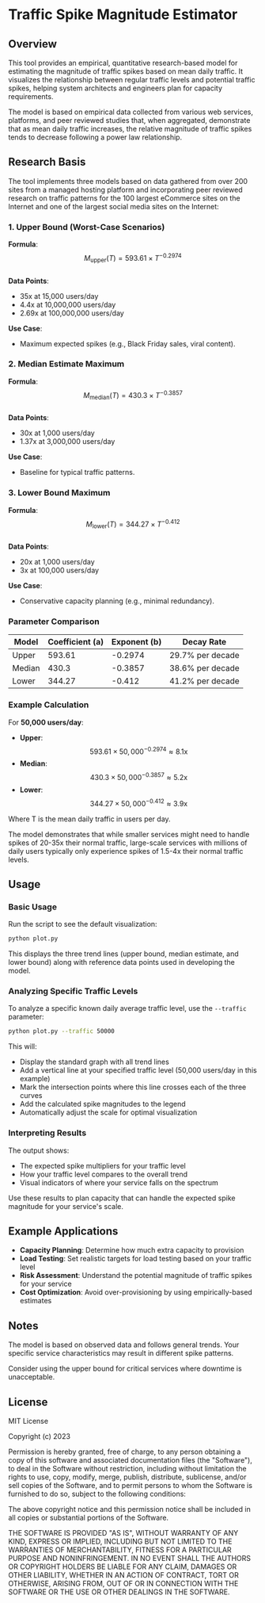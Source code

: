 # Traffic Spike Magnitude Estimator

## Overview

This tool provides an empirical, quantitative research-based model for estimating the magnitude of traffic spikes based on mean daily traffic. It visualizes the relationship between regular traffic levels and potential traffic spikes, helping system architects and engineers plan for capacity requirements.

The model is based on empirical data collected from various web services, platforms, and peer reviewed studies that, when aggregated, demonstrate that as mean daily traffic increases, the relative magnitude of traffic spikes tends to decrease following a power law relationship.

## Research Basis

The tool implements three models based on data gathered from over 200 sites from a managed hosting platform and incorporating peer reviewed research on traffic patterns for the 100 largest eCommerce sites on the Internet and one of the largest social media sites on the Internet:

### **1. Upper Bound (Worst-Case Scenarios)**  
**Formula**:  
$$M_{\text{upper}}(T) = 593.61 \times T^{-0.2974}$$  
**Data Points**:  
- 35x at 15,000 users/day  
- 4.4x at 10,000,000 users/day  
- 2.69x at 100,000,000 users/day  

**Use Case**:  
- Maximum expected spikes (e.g., Black Friday sales, viral content).  

### **2. Median Estimate Maximum**  
**Formula**:  
$$M_{\text{median}}(T) = 430.3 \times T^{-0.3857}$$  
**Data Points**:  
- 30x at 1,000 users/day  
- 1.37x at 3,000,000 users/day  

**Use Case**:  
- Baseline for typical traffic patterns.  

### **3. Lower Bound Maximum**  
**Formula**:  
$$M_{\text{lower}}(T) = 344.27 \times T^{-0.412}$$  
**Data Points**:  
- 20x at 1,000 users/day  
- 3x at 100,000 users/day  

**Use Case**:  
- Conservative capacity planning (e.g., minimal redundancy).  

### **Parameter Comparison**  
| Model | Coefficient (a) | Exponent (b) | Decay Rate |  
|-------|---------------------|------------------|------------|  
| Upper | 593.61 | -0.2974 | 29.7% per decade |  
| Median | 430.3 | -0.3857 | 38.6% per decade |  
| Lower | 344.27 | -0.412 | 41.2% per decade |  

### **Example Calculation**  
For **50,000 users/day**:  
- **Upper**: $$593.61 \times 50,000^{-0.2974} \approx 8.1\text{x}$$  
- **Median**: $$430.3 \times 50,000^{-0.3857} \approx 5.2\text{x}$$  
- **Lower**: $$344.27 \times 50,000^{-0.412} \approx 3.9\text{x}$$  

Where T is the mean daily traffic in users per day.

The model demonstrates that while smaller services might need to handle spikes of 20-35x their normal traffic, large-scale services with millions of daily users typically only experience spikes of 1.5-4x their normal traffic levels.

## Usage

### Basic Usage

Run the script to see the default visualization:

```bash
python plot.py
```

This displays the three trend lines (upper bound, median estimate, and lower bound) along with reference data points used in developing the model.

### Analyzing Specific Traffic Levels

To analyze a specific known daily average traffic level, use the `--traffic` parameter:

```bash
python plot.py --traffic 50000
```

This will:
- Display the standard graph with all trend lines
- Add a vertical line at your specified traffic level (50,000 users/day in this example)
- Mark the intersection points where this line crosses each of the three curves
- Add the calculated spike magnitudes to the legend
- Automatically adjust the scale for optimal visualization

### Interpreting Results

The output shows:
- The expected spike multipliers for your traffic level
- How your traffic level compares to the overall trend
- Visual indicators of where your service falls on the spectrum

Use these results to plan capacity that can handle the expected spike magnitude for your service's scale.

## Example Applications

- **Capacity Planning**: Determine how much extra capacity to provision
- **Load Testing**: Set realistic targets for load testing based on your traffic level
- **Risk Assessment**: Understand the potential magnitude of traffic spikes for your service
- **Cost Optimization**: Avoid over-provisioning by using empirically-based estimates

## Notes

The model is based on observed data and follows general trends. Your specific service characteristics may result in different spike patterns. 

Consider using the upper bound for critical services where downtime is unacceptable.

## License

MIT License

Copyright (c) 2023

Permission is hereby granted, free of charge, to any person obtaining a copy
of this software and associated documentation files (the "Software"), to deal
in the Software without restriction, including without limitation the rights
to use, copy, modify, merge, publish, distribute, sublicense, and/or sell
copies of the Software, and to permit persons to whom the Software is
furnished to do so, subject to the following conditions:

The above copyright notice and this permission notice shall be included in all
copies or substantial portions of the Software.

THE SOFTWARE IS PROVIDED "AS IS", WITHOUT WARRANTY OF ANY KIND, EXPRESS OR
IMPLIED, INCLUDING BUT NOT LIMITED TO THE WARRANTIES OF MERCHANTABILITY,
FITNESS FOR A PARTICULAR PURPOSE AND NONINFRINGEMENT. IN NO EVENT SHALL THE
AUTHORS OR COPYRIGHT HOLDERS BE LIABLE FOR ANY CLAIM, DAMAGES OR OTHER
LIABILITY, WHETHER IN AN ACTION OF CONTRACT, TORT OR OTHERWISE, ARISING FROM,
OUT OF OR IN CONNECTION WITH THE SOFTWARE OR THE USE OR OTHER DEALINGS IN THE
SOFTWARE.
